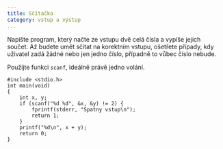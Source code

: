 ```yaml
---
title: Sčítačka
category: vstup a výstup
...
```


Napište program, který načte ze vstupu dvě celá čísla a vypíše jejich součet.
Až budete umět sčítat na korektním vstupu, ošetřete případy, kdy uživatel zadá
žádné nebo jen jedno číslo, případně to vůbec číslo nebude.

<!-- SECTION -->

Použijte funkci `scanf`, ideálně právě jedno volání.

<!-- SECTION -->

~~~~~~~~~~~~~~~~~~~~~~~~~~~~~~~~~~~~~~~~~~~~~~~~~~~~~~~ {.c}
#include <stdio.h>
int main(void)
{
    int x, y;
    if (scanf("%d %d", &x, &y) != 2) {
        fprintf(stderr, "Spatny vstup\n");
        return 1;
    }
    printf("%d\n", x + y);
    return 0;
}
~~~~~~~~~~~~~~~~~~~~~~~~~~~~~~~~~~~~~~~~~~~~~~~~~~~~~~~~~~~~~
